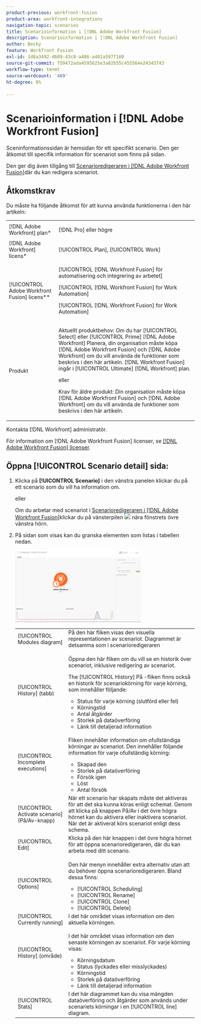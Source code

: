 ```yaml
---
product-previous: workfront-fusion
product-area: workfront-integrations
navigation-topic: scenarios
title: Scenarioinformation i [!DNL Adobe Workfront Fusion]
description: Scenarioinformation i [!DNL Adobe Workfront Fusion]
author: Becky
feature: Workfront Fusion
exl-id: 1d8a3492-d609-43c8-a486-a401a597f160
source-git-commit: 759472ada4595625e3a02b55c455564e24343743
workflow-type: tm+mt
source-wordcount: '469'
ht-degree: 0%

---
```


# Scenarioinformation i [!DNL Adobe Workfront Fusion]

Sceninformationssidan är hemsidan för ett specifikt scenario. Den ger åtkomst till specifik information för scenariot som finns på sidan.

Den ger dig även tillgång till [Scenarioredigeraren i [!DNL Adobe Workfront Fusion]](../../workfront-fusion/scenarios/scenario-editor.md)där du kan redigera scenariot.

## Åtkomstkrav

Du måste ha följande åtkomst för att kunna använda funktionerna i den här artikeln:

<table style="table-layout:auto">  
 <col> 
 <col> 
 <tbody> 
  <tr> 
    <td role="rowheader">[!DNL Adobe Workfront] plan*</td> 
   <td> <p>[!DNL Pro] eller högre</p> </td> 
  </tr> 
  <tr data-mc-conditions=""> 
   <td role="rowheader">[!DNL Adobe Workfront] licens*</td> 
   <td> <p>[!UICONTROL Plan], [!UICONTROL Work]</p> </td> 
  </tr> 
  <tr> 
   <td role="rowheader">[!UICONTROL Adobe Workfront Fusion] licens**</td> 
   <td> <p>[!UICONTROL [!DNL Workfront Fusion] för automatisering och integrering av arbetet] </p><p>[!UICONTROL [!DNL Workfront Fusion] for Work Automation] </p><p>[!UICONTROL [!DNL Workfront Fusion] for Work Automation]</p>   </td> 
  </tr> 
  <tr> 
   <td role="rowheader">Produkt</td> 
   <td>
   <p>Aktuellt produktbehov: Om du har [!UICONTROL Select] eller [!UICONTROL Prime] [!DNL Adobe Workfront] Planera, din organisation måste köpa [!DNL Adobe Workfront Fusion] och [!DNL Adobe Workfront] om du vill använda de funktioner som beskrivs i den här artikeln. [!DNL Workfront Fusion] ingår i [!UICONTROL Ultimate] [!DNL Workfront] plan.</p>
   <p>eller</p>
   <p>Krav för äldre produkt: Din organisation måste köpa [!DNL Adobe Workfront Fusion] och [!DNL Adobe Workfront] om du vill använda de funktioner som beskrivs i den här artikeln.</p>
   </td> 
  </tr> 
 </tbody> 
</table>

Kontakta [!DNL Workfront] administratör.

För information om [!DNL Adobe Workfront Fusion] licenser, se [[!DNL Adobe Workfront Fusion] licenser](../../workfront-fusion/get-started/license-automation-vs-integration.md).

## Öppna [!UICONTROL Scenario detail] sida:

1. Klicka på **[!UICONTROL Scenario]** i den vänstra panelen klickar du på ett scenario som du vill ha information om.

   eller

   Om du arbetar med scenariot i [Scenarioredigeraren i [!DNL Adobe Workfront Fusion]](../../workfront-fusion/scenarios/scenario-editor.md)klickar du på vänsterpilen ![](assets/exit-editing-arrow.png) nära fönstrets övre vänstra hörn.

1. På sidan som visas kan du granska elementen som listas i tabellen nedan.

   ![](assets/scenario-detail-350x207.png)

   <table style="table-layout:auto"> 
    <col> 
    <col> 
    <tbody> 
     <tr> 
      <td role="rowheader">[!UICONTROL Modules diagram] </td> 
      <td>På den här fliken visas den visuella representationen av scenariot. Diagrammet är detsamma som i scenarioredigeraren</td> 
     </tr> 
     <tr> 
      <td role="rowheader">[!UICONTROL History] (tabb) </td> 
      <td> <p>Öppna den här fliken om du vill se en historik över scenariot, inklusive redigering av scenariot. </p> <p>The [!UICONTROL History] På -fliken finns också en historik för scenariokörning för varje körning, som innehåller följande:</p> 
       <ul> 
        <li>Status för varje körning (slutförd eller fel)</li> 
        <li>Körningstid</li> 
        <li>Antal åtgärder</li> 
        <li>Storlek på dataöverföring</li> 
        <li>Länk till detaljerad information</li> 
       </ul> </td> 
     </tr> 
     <tr> 
      <td role="rowheader">[!UICONTROL Incomplete executions]</td> 
      <td> <p>Fliken innehåller information om ofullständiga körningar av scenariot. Den innehåller följande information för varje ofullständig körning:</p> 
       <ul> 
        <li>Skapad den</li> 
        <li>Storlek på dataöverföring</li> 
        <li>Försök igen</li> 
        <li>Löst</li> 
        <li>Antal försök</li> 
       </ul> </td> 
     </tr> 
     <tr> 
      <td role="rowheader">[!UICONTROL Activate scenario] (På/Av-knapp)</td> 
      <td>När ett scenario har skapats måste det aktiveras för att det ska kunna köras enligt schemat. Genom att klicka på knappen På/Av i det övre högra hörnet kan du aktivera eller inaktivera scenariot. När det är aktiverat körs scenariot enligt dess schema.</td> 
     </tr> 
     <tr> 
      <td role="rowheader">[!UICONTROL Edit]</td> 
      <td>Klicka på den här knappen i det övre högra hörnet för att öppna scenarioredigeraren, där du kan arbeta med ditt scenario.</td> 
     </tr> 
     <tr> 
      <td role="rowheader">[!UICONTROL Options]</td> 
      <td> <p>Den här menyn innehåller extra alternativ utan att du behöver öppna scenarioredigeraren. Bland dessa finns:</p> 
       <ul> 
        <li>[!UICONTROL Scheduling]</li> 
        <li>[!UICONTROL Rename]</li> 
        <li>[!UICONTROL Clone]</li> 
        <li>[!UICONTROL Delete]</li> 
       </ul> </td> 
     </tr> 
     <tr> 
      <td role="rowheader">[!UICONTROL Currently running]</td> 
      <td>I det här området visas information om den aktuella körningen.</td> 
     </tr> 
     <tr> 
      <td role="rowheader"> <p>[!UICONTROL History] (område)</p> <p> </p> </td> 
      <td> <p>I det här området visas information om den senaste körningen av scenariot. För varje körning visas:</p> 
       <ul> 
        <li>Körningsdatum</li> 
        <li>Status (lyckades eller misslyckades)</li> 
        <li>Körningstid</li> 
        <li>Storlek på dataöverföring</li> 
        <li>Länk till detaljerad information</li> 
       </ul> </td> 
     </tr> 
     <tr> 
      <td role="rowheader"> <p>[!UICONTROL Stats]</p>  </td> 
      <td>I det här diagrammet kan du visa mängden dataöverföring och åtgärder som används under scenariets körningar i en [!UICONTROL line] diagram.</td> 
     </tr> 
    </tbody> 
   </table>
